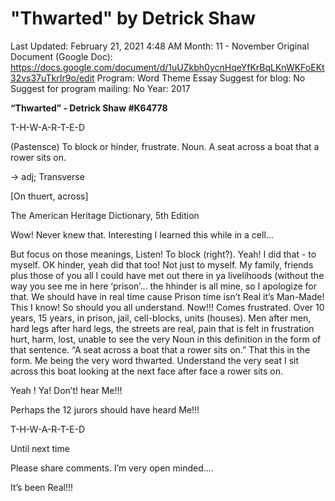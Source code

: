 # "Thwarted" by Detrick Shaw

Last Updated: February 21, 2021 4:48 AM
Month: 11 - November
Original Document (Google Doc): https://docs.google.com/document/d/1uUZkbh0ycnHqeYfKrBqLKnWKFoEKt32vs37uTkrIr9o/edit
Program: Word Theme Essay
Suggest for blog: No
Suggest for program mailing: No
Year: 2017

**“Thwarted” - Detrick Shaw #K64778**

T-H-W-A-R-T-E-D

(Pastensce) To block or hinder, frustrate. Noun. A seat across a boat that a rower sits on.

-> adj; Transverse

[On thuert, across]

The American Heritage Dictionary, 5th Edition

Wow! Never knew that. Interesting I learned this while in a cell…

But focus on those meanings, Listen! To block (right?). Yeah! I did that - to myself. OK hinder, yeah did that too! Not just to myself. My family, friends plus those of you all I could have met out there in ya livelihoods (without the way you see me in here ‘prison’... the hhinder is all mine, so I apologize for that. We should have in real time cause Prison time isn’t Real it’s Man-Made! This I know! So should you all understand. Now!!! Comes frustrated. Over 10 years, 15 years, in prison, jail, cell-blocks, units (houses). Men after men, hard legs after hard legs, the streets are real, pain that is felt in frustration hurt, harm, lost, unable to see the very Noun in this definition in the form of that sentence. “A seat across a boat that a rower sits on.” That this in the form. Me being the very word thwarted. Understand the very seat I sit across this boat looking at the next face after face a rower sits on.

Yeah ! Ya! Don’t! hear Me!!!

Perhaps the 12 jurors should have heard Me!!!

T-H-W-A-R-T-E-D

Until next time

Please share comments. I’m very open minded….

It’s been Real!!!